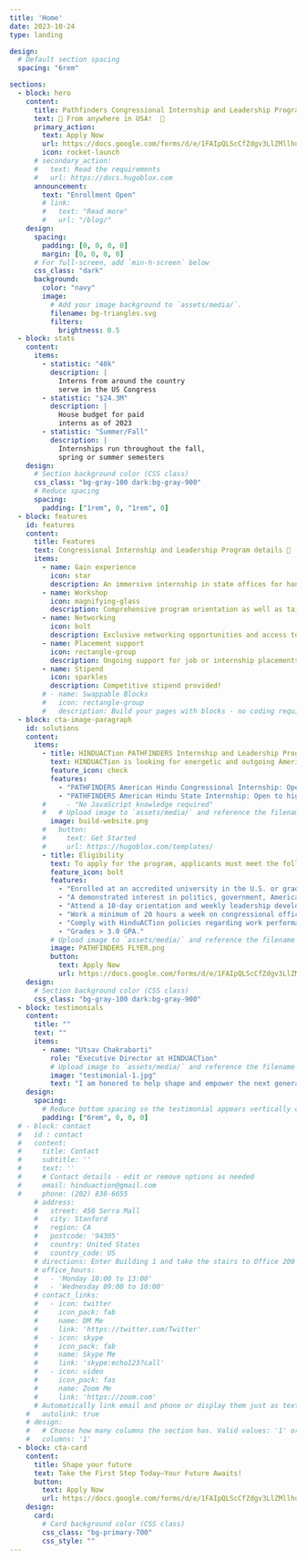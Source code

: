 ```yaml
---
title: 'Home'
date: 2023-10-24
type: landing

design:
  # Default section spacing
  spacing: "6rem"

sections:
  - block: hero
    content:
      title: Pathfinders Congressional Internship and Leadership Program
      text: 🧱 From anywhere in USA!  🧱
      primary_action:
        text: Apply Now
        url: https://docs.google.com/forms/d/e/1FAIpQLScCfZdgv3LlZMllhuZBjm7lM0TCObyZYAFny9S90d0StL0AOw/viewform?usp=header/
        icon: rocket-launch
      # secondary_action:
      #   text: Read the requirements
      #   url: https://docs.hugoblox.com
      announcement:
        text: "Enrollment Open"
        # link:
        #   text: "Read more"
        #   url: "/blog/"
    design:
      spacing:
        padding: [0, 0, 0, 0]
        margin: [0, 0, 0, 0]
      # For full-screen, add `min-h-screen` below
      css_class: "dark"
      background:
        color: "navy"
        image:
          # Add your image background to `assets/media/`.
          filename: bg-triangles.svg
          filters:
            brightness: 0.5
  - block: stats
    content:
      items:
        - statistic: "40k"
          description: |
            Interns from around the country  
            serve in the US Congress
        - statistic: "$24.3M"
          description: |
            House budget for paid  
            interns as of 2023
        - statistic: "Summer/Fall"
          description: |
            Internships run throughout the fall,  
            spring or summer semesters
    design:
      # Section background color (CSS class)
      css_class: "bg-gray-100 dark:bg-gray-900"
      # Reduce spacing
      spacing:
        padding: ["1rem", 0, "1rem", 0]
  - block: features
    id: features
    content:
      title: Features
      text: Congressional Internship and Leadership Program details 🧱
      items:
        - name: Gain experience
          icon: star
          description: An immersive internship in state offices for hands-on experience and connecting with high-level policymakers and insiders.
        - name: Workshop
          icon: magnifying-glass
          description: Comprehensive program orientation as well as tailored professional development workshops on leadership and policy.
        - name: Networking
          icon: bolt
          description: Exclusive networking opportunities and access to mentorship throughout the program.
        - name: Placement support
          icon: rectangle-group
          description: Ongoing support for job or internship placements after program completion.
        - name: Stipend
          icon: sparkles
          description: Competitive stipend provided!
        # - name: Swappable Blocks
        #   icon: rectangle-group
        #   description: Build your pages with blocks - no coding required!
  - block: cta-image-paragraph
    id: solutions
    content:
      items:
        - title: HINDUACTion PATHFINDERS Internship and Leadership Programs
          text: HINDUACTion is looking for energetic and outgoing American Hindu high school or college students. We offer two distinct internship opportunities for students to develop leadership skills, gain experience, and engage with their communities
          feature_icon: check
          features:
            - "PATHFINDERS American Hindu Congressional Internship: Open to undergraduates, and graduate students of any major"
            - "PATHFINDERS American Hindu State Internship: Open to high school students"
        #     - "No JavaScript knowledge required"
        #   # Upload image to `assets/media/` and reference the filename here
          image: build-website.png
        #   button:
        #     text: Get Started
        #     url: https://hugoblox.com/templates/
        - title: Eligibility
          text: To apply for the program, applicants must meet the following eligibility criteria
          feature_icon: bolt
          features:
            - "Enrolled at an accredited university in the U.S. or graduated within the last year."
            - "A demonstrated interest in politics, government, American Hindu history, or related fields."
            - "Attend a 10-day orientation and weekly leadership development sessions."
            - "Work a minimum of 20 hours a week on congressional office assignments."
            - "Comply with HinduACTion policies regarding work performance and personal conduct."
            - "Grades > 3.0 GPA."
          # Upload image to `assets/media/` and reference the filename here
          image: PATHFINDERS FLYER.png
          button:
            text: Apply Now
            url: https://docs.google.com/forms/d/e/1FAIpQLScCfZdgv3LlZMllhuZBjm7lM0TCObyZYAFny9S90d0StL0AOw/viewform?usp=header/
    design:
      # Section background color (CSS class)
      css_class: "bg-gray-100 dark:bg-gray-900"
  - block: testimonials
    content:
      title: ""
      text: ""
      items:
        - name: "Utsav Chakrabarti"
          role: "Executive Director at HINDUACTion"
          # Upload image to `assets/media/` and reference the filename here
          image: "testimonial-1.jpg"
          text: "I am honored to help shape and empower the next generation of leaders in our community."
    design:
      spacing:
        # Reduce bottom spacing so the testimonial appears vertically centered between sections
        padding: ["6rem", 0, 0, 0]
  # - block: contact
  #   id : contact
  #   content:
  #     title: Contact
  #     subtitle: ''
  #     text: ''
  #     # Contact details - edit or remove options as needed
  #     email: hinduaction@gmail.com
  #     phone: (202) 838-6655
      # address:
      #   street: 450 Serra Mall
      #   city: Stanford
      #   region: CA
      #   postcode: '94305'
      #   country: United States
      #   country_code: US
      # directions: Enter Building 1 and take the stairs to Office 200 on Floor 2
      # office_hours:
      #   - 'Monday 10:00 to 13:00'
      #   - 'Wednesday 09:00 to 10:00'
      # contact_links:
      #   - icon: twitter
      #     icon_pack: fab
      #     name: DM Me
      #     link: 'https://twitter.com/Twitter'
      #   - icon: skype
      #     icon_pack: fab
      #     name: Skype Me
      #     link: 'skype:echo123?call'
      #   - icon: video
      #     icon_pack: fas
      #     name: Zoom Me
      #     link: 'https://zoom.com'
      # Automatically link email and phone or display them just as text?
    #   autolink: true
    # design:
    #   # Choose how many columns the section has. Valid values: '1' or '2'.
    #   columns: '1'
  - block: cta-card
    content:
      title: Shape your future
      text: Take the First Step Today—Your Future Awaits!
      button:
        text: Apply Now
        url: https://docs.google.com/forms/d/e/1FAIpQLScCfZdgv3LlZMllhuZBjm7lM0TCObyZYAFny9S90d0StL0AOw/viewform?usp=header/
    design:
      card:
        # Card background color (CSS class)
        css_class: "bg-primary-700"
        css_style: ""
---
```

